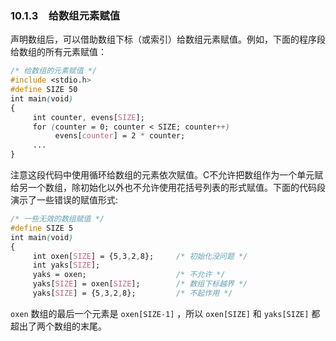 ### 10.1.3　给数组元素赋值

声明数组后，可以借助数组下标（或索引）给数组元素赋值。例如，下面的程序段给数组的所有元素赋值：

```css
/* 给数组的元素赋值 */
#include <stdio.h>
#define SIZE 50
int main(void)
{
     int counter, evens[SIZE];
     for (counter = 0; counter < SIZE; counter++)
          evens[counter] = 2 * counter;
     ...
}
```

注意这段代码中使用循环给数组的元素依次赋值。C不允许把数组作为一个单元赋给另一个数组，除初始化以外也不允许使用花括号列表的形式赋值。下面的代码段演示了一些错误的赋值形式:

```css
/* 一些无效的数组赋值 */
#define SIZE 5
int main(void)
{
     int oxen[SIZE] = {5,3,2,8};     /* 初始化没问题 */
     int yaks[SIZE];
     yaks = oxen;                    /* 不允许 */
     yaks[SIZE] = oxen[SIZE];        /* 数组下标越界 */
     yaks[SIZE] = {5,3,2,8};         /* 不起作用 */
```

`oxen` 数组的最后一个元素是 `oxen[SIZE-1]` ，所以 `oxen[SIZE]` 和 `yaks[SIZE]` 都超出了两个数组的末尾。

